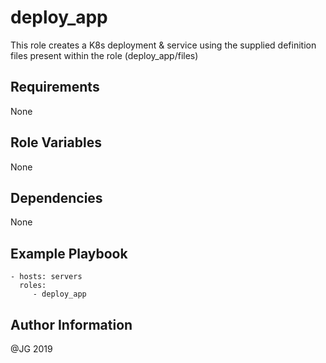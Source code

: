 deploy_app
=========

This role creates a K8s deployment & service using the supplied definition files present within the role (deploy_app/files)


Requirements
------------

None


Role Variables
--------------

None


Dependencies
------------

None


Example Playbook
----------------

    - hosts: servers
      roles:
         - deploy_app


Author Information
------------------

@JG 2019
